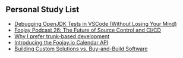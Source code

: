 ## Personal Study List
<!-- BLOG-POST-LIST:START -->
- [Debugging OpenJDK Tests in VSCode &lpar;Without Losing Your Mind&rpar;](https://foojay.io/today/debugging-openjdk-tests-in-vscode-without-losing-your-mind/)
- [Foojay Podcast 26: The Future of Source Control and CI/CD](https://foojay.io/today/foojay-podcast-26/)
- [Why I prefer trunk-based development](https://foojay.io/today/why-i-prefer-trunk-based-development/)
- [Introducing the Foojay.io Calendar API](https://foojay.io/today/foojay-calendar-api/)
- [Building Custom Solutions vs. Buy-and-Build Software](https://foojay.io/today/building-custom-solutions-vs-buy-and-build-software/)
<!-- BLOG-POST-LIST:END -->  
